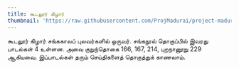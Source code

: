 ```yaml
---
title: கூடலூர் கிழார்
thumbnail: 'https://raw.githubusercontent.com/ProjMadurai/project-madurai-website/main/site/static/images/Man_icon.svg'
---
```


கூடலூர் கிழார் சங்ககாலப் புலவர்களில் ஒருவர். சங்கநூல் தொகுப்பில் இவரது பாடல்கள் 4 உள்ளன. அவை குறுந்தொகை 166, 167, 214, புறநானூறு 229 ஆகியவை. இப்பாடல்கள் தரும் செய்திகளைத் தொகுத்துக் காணலாம்.
